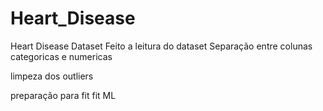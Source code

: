 # Heart_Disease
Heart Disease Dataset
Feito a leitura do dataset
Separação entre colunas categoricas e numericas

limpeza dos outliers

preparação para fit 
fit 
ML
